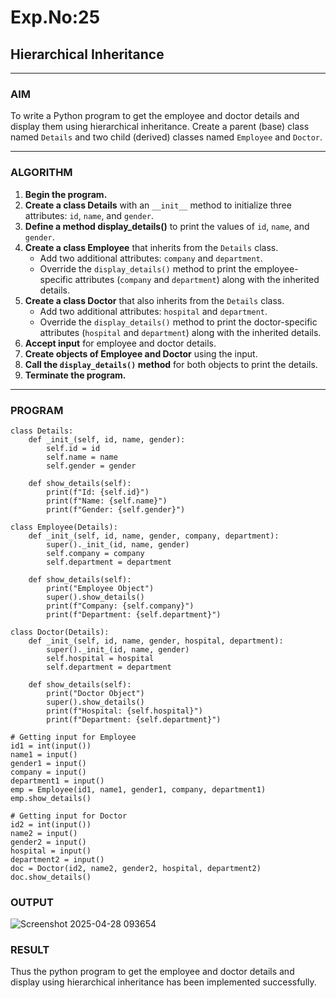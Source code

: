 # Exp.No:25  
## Hierarchical Inheritance

---

### AIM  
To write a Python program to get the employee and doctor details and display them using hierarchical inheritance. Create a parent (base) class named `Details` and two child (derived) classes named `Employee` and `Doctor`.

---

### ALGORITHM

1. **Begin the program.**
2. **Create a class Details** with an `__init__` method to initialize three attributes: `id`, `name`, and `gender`.
3. **Define a method display_details()** to print the values of `id`, `name`, and `gender`.
4. **Create a class Employee** that inherits from the `Details` class. 
   - Add two additional attributes: `company` and `department`.
   - Override the `display_details()` method to print the employee-specific attributes (`company` and `department`) along with the inherited details.
5. **Create a class Doctor** that also inherits from the `Details` class. 
   - Add two additional attributes: `hospital` and `department`.
   - Override the `display_details()` method to print the doctor-specific attributes (`hospital` and `department`) along with the inherited details.
6. **Accept input** for employee and doctor details.
7. **Create objects of Employee and Doctor** using the input.
8. **Call the `display_details()` method** for both objects to print the details.
9. **Terminate the program.**

---

### PROGRAM
```
class Details:
    def _init_(self, id, name, gender):
        self.id = id
        self.name = name
        self.gender = gender

    def show_details(self):
        print(f"Id: {self.id}")
        print(f"Name: {self.name}")
        print(f"Gender: {self.gender}")

class Employee(Details):
    def _init_(self, id, name, gender, company, department):
        super()._init_(id, name, gender)
        self.company = company
        self.department = department

    def show_details(self):
        print("Employee Object")
        super().show_details()
        print(f"Company: {self.company}")
        print(f"Department: {self.department}")

class Doctor(Details):
    def _init_(self, id, name, gender, hospital, department):
        super()._init_(id, name, gender)
        self.hospital = hospital
        self.department = department

    def show_details(self):
        print("Doctor Object")
        super().show_details()
        print(f"Hospital: {self.hospital}")
        print(f"Department: {self.department}")

# Getting input for Employee
id1 = int(input())
name1 = input()
gender1 = input()
company = input()
department1 = input()
emp = Employee(id1, name1, gender1, company, department1)
emp.show_details()

# Getting input for Doctor
id2 = int(input())
name2 = input()
gender2 = input()
hospital = input()
department2 = input()
doc = Doctor(id2, name2, gender2, hospital, department2)
doc.show_details()
```

### OUTPUT  
![Screenshot 2025-04-28 093654](https://github.com/user-attachments/assets/3fdbc484-3ad8-4b67-89b3-82fde4da0765)
### RESULT
Thus the python program to get the employee and doctor details and display using hierarchical inheritance has been implemented successfully.
